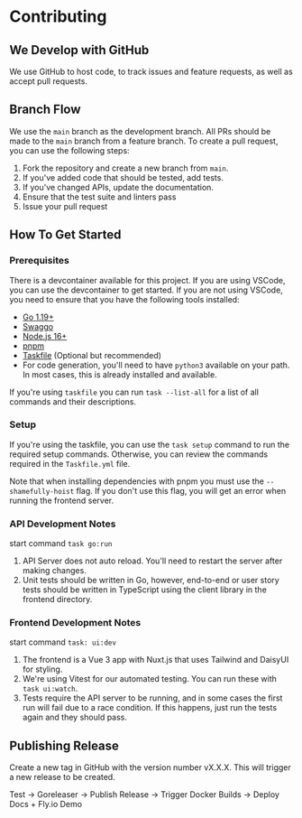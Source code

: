 # Contributing

## We Develop with GitHub

We use GitHub to host code, to track issues and feature requests, as well as accept pull requests.

## Branch Flow

We use the `main` branch as the development branch. All PRs should be made to the `main` branch from a feature branch. To create a pull request, you can use the following steps:

1. Fork the repository and create a new branch from `main`.
2. If you've added code that should be tested, add tests.
3. If you've changed APIs, update the documentation.
4. Ensure that the test suite and linters pass
5. Issue your pull request

## How To Get Started

### Prerequisites

There is a devcontainer available for this project. If you are using VSCode, you can use the devcontainer to get started. If you are not using VSCode, you need to ensure that you have the following tools installed:

- [Go 1.19+](https://golang.org/doc/install)
- [Swaggo](https://github.com/swaggo/swag)
- [Node.js 16+](https://nodejs.org/en/download/)
- [pnpm](https://pnpm.io/installation)
- [Taskfile](https://taskfile.dev/#/installation) (Optional but recommended)
- For code generation, you'll need to have `python3` available on your path. In most cases, this is already installed and available.

If you're using `taskfile` you can run `task --list-all` for a list of all commands and their descriptions.

### Setup

If you're using the taskfile, you can use the `task setup` command to run the required setup commands. Otherwise, you can review the commands required in the `Taskfile.yml` file.

Note that when installing dependencies with pnpm you must use the `--shamefully-hoist` flag. If you don't use this flag, you will get an error when running the frontend server.

### API Development Notes

start command `task go:run`

1. API Server does not auto reload. You'll need to restart the server after making changes.
2. Unit tests should be written in Go, however, end-to-end or user story tests should be written in TypeScript using the client library in the frontend directory.

### Frontend Development Notes

start command `task: ui:dev`

1. The frontend is a Vue 3 app with Nuxt.js that uses Tailwind and DaisyUI for styling.
2. We're using Vitest for our automated testing. You can run these with `task ui:watch`.
3. Tests require the API server to be running, and in some cases the first run will fail due to a race condition. If this happens, just run the tests again and they should pass.

## Publishing Release

Create a new tag in GitHub with the version number vX.X.X. This will trigger a new release to be created.

Test -> Goreleaser -> Publish Release -> Trigger Docker Builds -> Deploy Docs + Fly.io Demo
